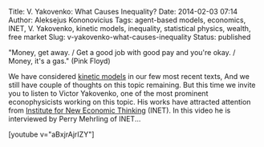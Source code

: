 Title: V. Yakovenko: What Causes Inequality?
Date: 2014-02-03 07:14
Author: Aleksejus Kononovicius
Tags: agent-based models, economics, INET, V. Yakovenko, kinetic models, inequality, statistical physics, wealth, free market
Slug: v-yakovenko-what-causes-inequality
Status: published

"Money, get away. / Get a good job with
good pay and you're okay. / Money, it's a gas." (Pink Floyd)

We have considered [kinetic
models](/tag/kinetic-models/) in our few most
recent texts, And we still have couple of thoughts on this topic
remaining. But this time we invite you to listen to Victor Yakovenko,
one of the most prominent econophysicists working on this topic. His
works have attracted attention from [Institute for New Economic
Thinking](https://www.ineteconomics.org/) (INET). In this video he is
interviewed by Perry Mehrling of INET...

[youtube v="aBxjrAjrIZY"]

